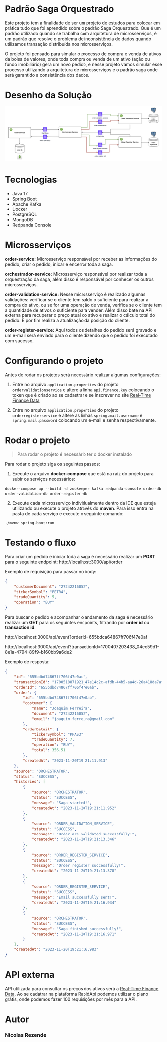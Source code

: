 # Padrão Saga Orquestrado

Este projeto tem a finalidade de ser um projeto de estudos para colocar em prática tudo que foi aprendido sobre o padrão Saga Orquestrado. Que é um padrão utilizado quando se trabalha com arquitetura de microsserviços, é um padrão que resolve o problema de inconsistência de dados quando utilizamos transação distribuída nos microsserviços.

O projeto foi pensado para simular o processo de compra e venda de ativos da bolsa de valores, onde toda compra ou venda de um ativo (ação ou fundo imobiliário) gera um novo pedido, e nesse projeto vamos simular esse processo utilizando a arquitetura de microsserviços e o padrão saga onde será garantido a consistência dos dados.

# Desenho da Solução

![Arquitetura](docs/arquitetura.png)


# Tecnologias

- Java 17
- Spring Boot
- Apache Kafka
- Docker
- PostgreSQL
- MongoDB
- Redpanda Console

# Microsserviços

**order-service:** Microsserviço responsável por receber as informações do pedido, criar o pedido, inicar e encerrar toda a saga.

**orchestrador-service:** Microsserviço responsável por realizar toda a orquestração da saga, além disso é responsável por conhecer os outros microsserviços.

**order-validation-service:** Nesse microsserviço é realizado algumas validações: verificar se o cliente tem saldo o suficiente para realizar a compra do ativo, ou se for uma operação de venda, verifica se o cliente tem a quantidade de ativos o suficiente para vender. Além disso bate na API externa para recuperar o preço atual do ativo e realizar o cálculo total do pedido. E por fim realiza a atualização da posição do cliente.

**order-register-service:** Aqui todos os detalhes do pedido será gravado e um e-mail será enviado para o cliente dizendo que o pedido foi executado com sucesso.

# Configurando o projeto

Antes de rodar os projetos será necessário realizar algumas configurações:

1. Entre no arquivo `application.properties` do projeto `ordervalidationservice` e altere a linha `api.finance.key` colocando o token que é criado ao se cadastrar e se inscrever no site [Real-Time Finance Data](https://rapidapi.com/letscrape-6bRBa3QguO5/api/real-time-finance-data/)

2. Entre no arquivo `application.properties` do projeto `orderregisterservice` e altere as linhas `spring.mail.username` e `spring.mail.password` colocando um e-mail e senha respectivamente.

# Rodar o projeto

> Para rodar o projeto é necessário ter o docker instalado

Para rodar o projeto siga os seguintes passos:

1. Execute o arquivo **docker-compose** que está na raiz do projeto para subir os serviços necessários:
``` shell
docker-compose up --build -d zookeeper kafka redpanda-console order-db order-validation-db order-register-db
```

2. Execute cada microsserviço individualmente dentro da IDE que esteja utilizando ou execute o projeto através do **maven**. Para isso entra na pasta de cada serviço e execute o seguinte comando:
``` shell
./mvnw spring-boot:run
```

# Testando o fluxo

Para criar um pedido e iniciar toda a saga é necessário realizar um **POST** para o seguinte endpoint: http://localhost:3000/api/order

Exemplo de requisição para passar no body:

``` json
{
	"customerDocument": "27242216052",
	"tickerSymbol": "PETR4",
	"tradeQuantity": 5,
	"operation": "BUY"
}
```

Para buscar o pedido e acompanhar o andamento da saga é necessário realizar um **GET** para os seguintes endpoints, filtrando por **order id** ou **transaction id**:

http://localhost:3000/api/event?orderId=655bdca64867ff706f47e0af

http://localhost:3000/api/event?transactionId=1700407203438_04ec59d1-8e1a-4794-89f9-b160bb9a6de2

Exemplo de resposta:

``` json
{
	"id": "655bdbd74867ff706f47e0ac",
	"transactionId": "1700518871921_47e14c2c-afdb-44b5-aa4d-26a418da7af0",
	"orderId": "655bdbd74867ff706f47e0ab",
	"order": {
		"id": "655bdbd74867ff706f47e0ab",
		"costumer": {
			"name": "Joaquim Ferreira",
			"document": "27242216052",
			"email": "joaquim.ferreira@gmail.com"
		},
		"orderDetail": {
			"tickerSymbol": "PPAS3",
			"tradeQuantity": 7,
			"operation": "BUY",
			"total": 356.51
		},
		"createdAt": "2023-11-20T19:21:11.913"
	},
	"source": "ORCHESTRATOR",
	"status": "SUCCESS",
	"histories": [
		{
			"source": "ORCHESTRATOR",
			"status": "SUCCESS",
			"message": "Saga started!",
			"createdAt": "2023-11-20T19:21:11.952"
		},
		{
			"source": "ORDER_VALIDATION_SERVICE",
			"status": "SUCCESS",
			"message": "Order are validated successfully!",
			"createdAt": "2023-11-20T19:21:13.346"
		},
		{
			"source": "ORDER_REGISTER_SERVICE",
			"status": "SUCCESS",
			"message": "Order register successfully!",
			"createdAt": "2023-11-20T19:21:13.378"
		},
		{
			"source": "ORDER_REGISTER_SERVICE",
			"status": "SUCCESS",
			"message": "Email successfully sent!",
			"createdAt": "2023-11-20T19:21:16.934"
		},
		{
			"source": "ORCHESTRATOR",
			"status": "SUCCESS",
			"message": "Saga finished successfully!",
			"createdAt": "2023-11-20T19:21:16.971"
		}
	],
	"createdAt": "2023-11-20T19:21:16.983"
}
```

# API externa

API utilizada para consultar os preços dos ativos será a [Real-Time Finance Data](https://rapidapi.com/letscrape-6bRBa3QguO5/api/real-time-finance-data/). Ao se cadatrar na plataforma RapidApi podemos utilizar o plano grátis, onde podemos fazer 100 requisições por mês para a API.

# Autor

### Nicolas Rezende
